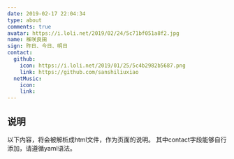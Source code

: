```yaml
---
date: 2019-02-17 22:04:34
type: about
comments: true
avatar: https://i.loli.net/2019/02/24/5c71bf051a8f2.jpg
name: 椎咲良田
sign: 昨日、今日、明日
contact:
  github:
    icon: https://i.loli.net/2019/01/25/5c4b2982b5687.png
    link: https://github.com/sanshiliuxiao
  netMusic:
    icon: 
    link:
---
```

## 说明

以下内容，将会被解析成html文件，作为页面的说明。
其中contact字段能够自行添加，请遵循yaml语法。

